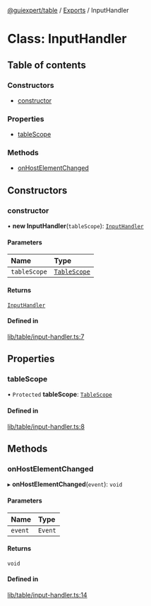 [@guiexpert/table](../README.md) / [Exports](../modules.md) / InputHandler

# Class: InputHandler

## Table of contents

### Constructors

- [constructor](InputHandler.md#constructor)

### Properties

- [tableScope](InputHandler.md#tablescope)

### Methods

- [onHostElementChanged](InputHandler.md#onhostelementchanged)

## Constructors

### constructor

• **new InputHandler**(`tableScope`): [`InputHandler`](InputHandler.md)

#### Parameters

| Name | Type |
| :------ | :------ |
| `tableScope` | [`TableScope`](TableScope.md) |

#### Returns

[`InputHandler`](InputHandler.md)

#### Defined in

[lib/table/input-handler.ts:7](https://github.com/guiexperttable/ge-table/blob/65d38fc/libs/table/src/lib/table/input-handler.ts#L7)

## Properties

### tableScope

• `Protected` **tableScope**: [`TableScope`](TableScope.md)

#### Defined in

[lib/table/input-handler.ts:8](https://github.com/guiexperttable/ge-table/blob/65d38fc/libs/table/src/lib/table/input-handler.ts#L8)

## Methods

### onHostElementChanged

▸ **onHostElementChanged**(`event`): `void`

#### Parameters

| Name | Type |
| :------ | :------ |
| `event` | `Event` |

#### Returns

`void`

#### Defined in

[lib/table/input-handler.ts:14](https://github.com/guiexperttable/ge-table/blob/65d38fc/libs/table/src/lib/table/input-handler.ts#L14)
